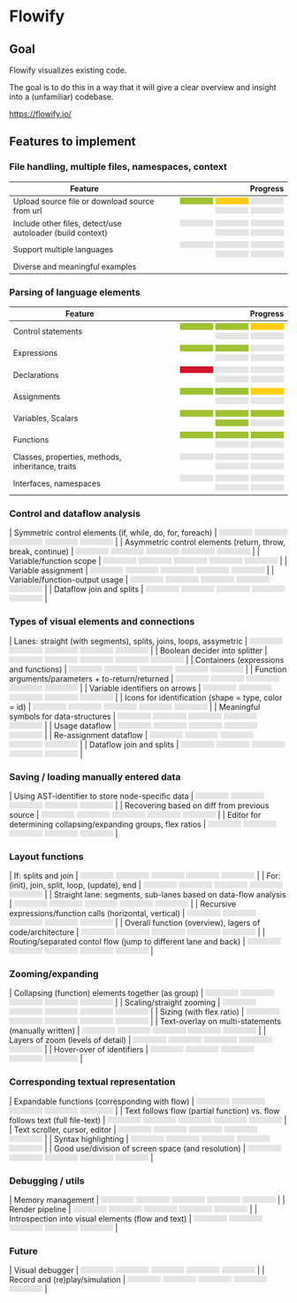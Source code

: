 # Flowify

## Goal

Flowify visualizes existing code.

The goal is to do this in a way that it will give a clear overview and insight into a (unfamiliar) codebase.

https://flowify.io/

## Features to implement

[green]: /web/img/green_bar.png
[yellow]: /web/img/yellow_bar.png
[red]: /web/img/red_bar.png
[grey]: /web/img/grey_bar.png

### File handling, multiple files, namespaces, context

| Feature | Progress |
| ------- | -------:|
| Upload source file or download source from url | ![green] ![yellow] ![grey] ![grey] ![grey] |
| Include other files, detect/use autoloader (build context) | ![grey] ![grey] ![grey] ![grey] ![grey] |
| Support multiple languages | ![grey] ![grey] ![grey] ![grey] ![grey] |
| Diverse and meaningful examples | |

### Parsing of language elements

| Feature | Progress |
| ------- | -------:|
| Control statements | ![green] ![green] ![yellow] ![grey] ![grey] |
| Expressions      |  ![green] ![green] ![grey] ![grey] ![grey] |
| Declarations |  ![red] ![grey] ![grey] ![grey] ![grey] |
| Assignments |  ![green] ![green] ![yellow] ![grey] ![grey] |
| Variables, Scalars |  ![green] ![green] ![green] ![green] ![grey] |
| Functions |  ![green] ![green] ![green] ![grey] ![grey] |
| Classes, properties, methods, inheritance, traits |  ![grey] ![grey] ![grey] ![grey] ![grey] |
| Interfaces, namespaces |  ![grey] ![grey] ![grey] ![grey] ![grey] |

### Control and dataflow analysis

| Symmetric control elements (if, while, do, for, foreach) | ![grey] ![grey] ![grey] ![grey] ![grey] |
| Asymmetric control elements (return, throw, break, continue) | ![grey] ![grey] ![grey] ![grey] ![grey] |
| Variable/function scope | ![grey] ![grey] ![grey] ![grey] ![grey] |
| Variable assignment | ![grey] ![grey] ![grey] ![grey] ![grey] |
| Variable/function-output usage | ![grey] ![grey] ![grey] ![grey] ![grey] |
| Dataflow join and splits | ![grey] ![grey] ![grey] ![grey] ![grey] |

### Types of visual elements and connections

| Lanes: straight (with segments), splits, joins, loops, assymetric | ![grey] ![grey] ![grey] ![grey] ![grey] |
| Boolean decider into splitter | ![grey] ![grey] ![grey] ![grey] ![grey] |
| Containers (expressions and functions) | ![grey] ![grey] ![grey] ![grey] ![grey] |
| Function arguments/parameters + to-return/returned | ![grey] ![grey] ![grey] ![grey] ![grey] |
| Variable identifiers on arrows | ![grey] ![grey] ![grey] ![grey] ![grey] |
| Icons for identification (shape = type, color = id) | ![grey] ![grey] ![grey] ![grey] ![grey] |
| Meaningful symbols for data-structures | ![grey] ![grey] ![grey] ![grey] ![grey] |
| Usage dataflow | ![grey] ![grey] ![grey] ![grey] ![grey] |
| Re-assignment dataflow | ![grey] ![grey] ![grey] ![grey] ![grey] |
| Dataflow join and splits | ![grey] ![grey] ![grey] ![grey] ![grey] |

### Saving / loading manually entered data

| Using AST-identifier to store node-specific data | ![grey] ![grey] ![grey] ![grey] ![grey] |
| Recovering based on diff from previous source | ![grey] ![grey] ![grey] ![grey] ![grey] |
| Editor for determining collapsing/expanding groups, flex ratios | ![grey] ![grey] ![grey] ![grey] ![grey] |

### Layout functions

| If: splits and join | ![grey] ![grey] ![grey] ![grey] ![grey] |
| For: (init), join, split, loop, (update), end | ![grey] ![grey] ![grey] ![grey] ![grey] |
| Straight lane: segments, sub-lanes based on data-flow analysis | ![grey] ![grey] ![grey] ![grey] ![grey] |
| Recursive expressions/function calls (horizontal, vertical) | ![grey] ![grey] ![grey] ![grey] ![grey] |
| Overall function (overview), lagers of code/architecture | ![grey] ![grey] ![grey] ![grey] ![grey] |
| Routing/separated contol flow (jump to different lane and back) | ![grey] ![grey] ![grey] ![grey] ![grey] |

### Zooming/expanding

| Collapsing (function) elements together (as group) | ![grey] ![grey] ![grey] ![grey] ![grey] |
| Scaling/straight zooming | ![grey] ![grey] ![grey] ![grey] ![grey] |
| Sizing (with flex ratio) | ![grey] ![grey] ![grey] ![grey] ![grey] |
| Text-overlay on multi-statements (manually written) | ![grey] ![grey] ![grey] ![grey] ![grey] |
| Layers of zoom (levels of detail) | ![grey] ![grey] ![grey] ![grey] ![grey] |
| Hover-over of identifiers | ![grey] ![grey] ![grey] ![grey] ![grey] |

### Corresponding textual representation

| Expandable functions (corresponding with flow) | ![grey] ![grey] ![grey] ![grey] ![grey] |
| Text follows flow (partial function) vs. flow follows text (full file-text) | ![grey] ![grey] ![grey] ![grey] ![grey] |
| Text scroller, cursor, editor | ![grey] ![grey] ![grey] ![grey] ![grey] |
| Syntax highlighting | ![grey] ![grey] ![grey] ![grey] ![grey] |
| Good use/division of screen space (and resolution) | ![grey] ![grey] ![grey] ![grey] ![grey] |

### Debugging / utils

| Memory management | ![grey] ![grey] ![grey] ![grey] ![grey] |
| Render pipeline | ![grey] ![grey] ![grey] ![grey] ![grey] |
| Introspection into visual elements (flow and text) | ![grey] ![grey] ![grey] ![grey] ![grey] |

### Future

| Visual debugger | ![grey] ![grey] ![grey] ![grey] ![grey] |
| Record and (re)play/simulation | ![grey] ![grey] ![grey] ![grey] ![grey] |
